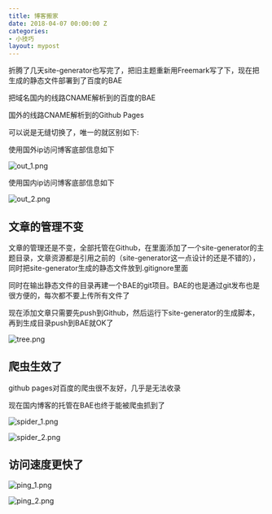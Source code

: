 ```yaml
---
title: 博客搬家
date: 2018-04-07 00:00:00 Z
categories:
- 小技巧
layout: mypost
---
```


折腾了几天site-generator也写完了，把旧主题重新用Freemark写了下，现在把生成的静态文件部署到了百度的BAE

把域名国内的线路CNAME解析到的百度的BAE

国外的线路CNAME解析到的Github Pages

可以说是无缝切换了，唯一的就区别如下:

使用国外ip访问博客底部信息如下

![out_1.png](out_1.png)

使用国内ip访问博客底部信息如下

![out_2.png](out_2.png)


## 文章的管理不变

文章的管理还是不变，全部托管在Github，在里面添加了一个site-generator的主题目录，文章资源都是引用之前的（site-generator这一点设计的还是不错的），同时把site-generator生成的静态文件放到.gitignore里面

同时在输出静态文件的目录再建一个BAE的git项目。BAE的也是通过git发布也是很方便的，每次都不要上传所有文件了

现在添加文章只需要先push到Github，然后运行下site-generator的生成脚本，再到生成目录push到BAE就OK了

![tree.png](tree.png)

## 爬虫生效了

github pages对百度的爬虫很不友好，几乎是无法收录

现在国内博客的托管在BAE也终于能被爬虫抓到了

![spider_1.png](spider_1.png)

![spider_2.png](spider_2.png)

## 访问速度更快了

![ping_1.png](ping_1.png)

![ping_2.png](ping_2.png)